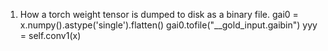 1. How a torch weight tensor is dumped to disk as a binary file.
gai0 = x.numpy().astype('single').flatten()
gai0.tofile("__gold_input.gaibin")
yyy = self.conv1(x)
 
